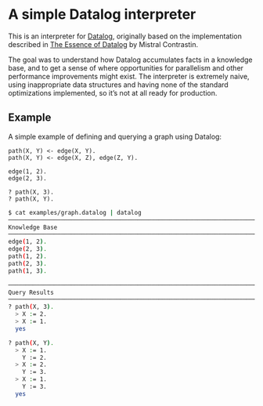 # A simple Datalog interpreter

This is an interpreter for [Datalog][datalog], originally based on the
implementation described in [The Essence of Datalog][essence-of-datalog] by
Mistral Contrastin.

The goal was to understand how Datalog accumulates facts in a knowledge base,
and to get a sense of where opportunities for parallelism and other performance
improvements might exist.
The interpreter is extremely naive, using inappropriate data structures and
having none of the standard optimizations implemented, so it’s not at all ready
for production.

[datalog]: https://en.wikipedia.org/wiki/Datalog
[essence-of-datalog]: https://dodisturb.me/posts/2018-12-25-The-Essence-of-Datalog.html

## Example

A simple example of defining and querying a graph using Datalog:

<!-- $MDX file=examples/graph.datalog -->
```datalog
path(X, Y) <- edge(X, Y).
path(X, Y) <- edge(X, Z), edge(Z, Y).

edge(1, 2).
edge(2, 3).

? path(X, 3).
? path(X, Y).
```

```sh
$ cat examples/graph.datalog | datalog
────────────────────────────────────────────────────────────────────────────────
Knowledge Base
────────────────────────────────────────────────────────────────────────────────
edge(1, 2).
edge(2, 3).
path(1, 2).
path(2, 3).
path(1, 3).

────────────────────────────────────────────────────────────────────────────────
Query Results
────────────────────────────────────────────────────────────────────────────────
? path(X, 3).
  > X := 2.
  > X := 1.
  yes

? path(X, Y).
  > X := 1.
    Y := 2.
  > X := 2.
    Y := 3.
  > X := 1.
    Y := 3.
  yes

```
